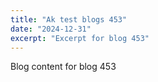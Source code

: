 ```yaml
---
title: "Ak test blogs 453"
date: "2024-12-31"
excerpt: "Excerpt for blog 453"
---
```


Blog content for blog 453